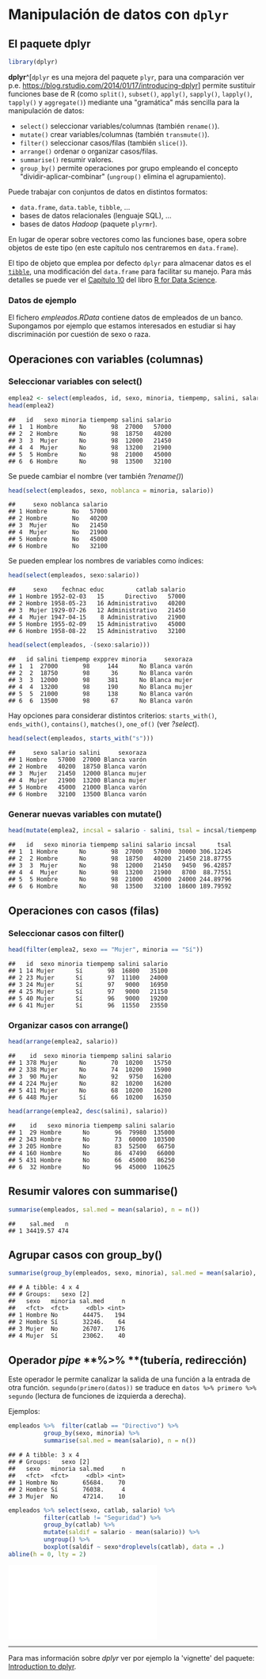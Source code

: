 # Manipulación de datos con `dplyr`


El paquete **dplyr**
--------------------


```r
library(dplyr)
```

**dplyr**^[`dplyr` es una mejora del paquete `plyr`, 
para una comparación ver p.e. <https://blog.rstudio.com/2014/01/17/introducing-dplyr>] 
permite sustituir funciones base de R (como `split()`, `subset()`, 
`apply()`, `sapply()`, `lapply()`, `tapply()` y `aggregate()`)
mediante una "gramática" más sencilla para la manipulación de datos:

* `select()` seleccionar variables/columnas (también `rename()`).
* `mutate()` crear variables/columnas (también `transmute()`).
* `filter()` seleccionar casos/filas (también `slice()`).
* `arrange()`  ordenar o organizar casos/filas.
* `summarise()` resumir valores.
* `group_by()` permite operaciones por grupo empleando el concepto
"dividir-aplicar-combinar" (`ungroup()` elimina el agrupamiento).

Puede trabajar con conjuntos de datos en distintos formatos:
     
* `data.frame`, `data.table`, `tibble`, ...
* bases de datos relacionales (lenguaje SQL), ...
* bases de datos *Hadoop* (paquete `plyrmr`).

En lugar de operar sobre vectores como las funciones base,
opera sobre objetos de este tipo (en este capítulo nos centraremos en `data.frame`).

El tipo de objeto que emplea por defecto `dplyr` para almacenar datos es el [`tibble`](https://tibble.tidyverse.org),
una modificación del `data.frame` para facilitar su manejo.
Para más detalles se puede ver el [Capítulo 10](https://r4ds.had.co.nz/tibbles.html) del
libro [R for Data Science](https://r4ds.had.co.nz/).



<!--

tidyverse

vignette("introduction", package = "dplyr") to learn how the main verbs of dplyr work with data frames.

vignette("databases", package = "dplyr") to learn how to work with databases from dplyr. 
-->


### Datos de ejemplo

El fichero *empleados.RData* contiene datos de empleados de un banco.
Supongamos por ejemplo que estamos interesados en estudiar si hay
discriminación por cuestión de sexo o raza.




Operaciones con variables (columnas)
------------------------------------

### Seleccionar variables con **select()**


```r
emplea2 <- select(empleados, id, sexo, minoria, tiempemp, salini, salario)
head(emplea2)
```

```
##   id   sexo minoria tiempemp salini salario
## 1  1 Hombre      No       98  27000   57000
## 2  2 Hombre      No       98  18750   40200
## 3  3  Mujer      No       98  12000   21450
## 4  4  Mujer      No       98  13200   21900
## 5  5 Hombre      No       98  21000   45000
## 6  6 Hombre      No       98  13500   32100
```

Se puede cambiar el nombre (ver también *?rename()*)


```r
head(select(empleados, sexo, noblanca = minoria, salario))
```

```
##     sexo noblanca salario
## 1 Hombre       No   57000
## 2 Hombre       No   40200
## 3  Mujer       No   21450
## 4  Mujer       No   21900
## 5 Hombre       No   45000
## 6 Hombre       No   32100
```

Se pueden emplear los nombres de variables como índices:


```r
head(select(empleados, sexo:salario))
```

```
##     sexo    fechnac educ         catlab salario
## 1 Hombre 1952-02-03   15      Directivo   57000
## 2 Hombre 1958-05-23   16 Administrativo   40200
## 3  Mujer 1929-07-26   12 Administrativo   21450
## 4  Mujer 1947-04-15    8 Administrativo   21900
## 5 Hombre 1955-02-09   15 Administrativo   45000
## 6 Hombre 1958-08-22   15 Administrativo   32100
```

```r
head(select(empleados, -(sexo:salario)))
```

```
##   id salini tiempemp expprev minoria     sexoraza
## 1  1  27000       98     144      No Blanca varón
## 2  2  18750       98      36      No Blanca varón
## 3  3  12000       98     381      No Blanca mujer
## 4  4  13200       98     190      No Blanca mujer
## 5  5  21000       98     138      No Blanca varón
## 6  6  13500       98      67      No Blanca varón
```

Hay opciones para considerar distintos criterios: `starts_with()`, `ends_with()`, 
`contains()`, `matches()`, `one_of()` (ver *?select*).


```r
head(select(empleados, starts_with("s")))
```

```
##     sexo salario salini     sexoraza
## 1 Hombre   57000  27000 Blanca varón
## 2 Hombre   40200  18750 Blanca varón
## 3  Mujer   21450  12000 Blanca mujer
## 4  Mujer   21900  13200 Blanca mujer
## 5 Hombre   45000  21000 Blanca varón
## 6 Hombre   32100  13500 Blanca varón
```

### Generar nuevas variables con **mutate()**


```r
head(mutate(emplea2, incsal = salario - salini, tsal = incsal/tiempemp ))
```

```
##   id   sexo minoria tiempemp salini salario incsal      tsal
## 1  1 Hombre      No       98  27000   57000  30000 306.12245
## 2  2 Hombre      No       98  18750   40200  21450 218.87755
## 3  3  Mujer      No       98  12000   21450   9450  96.42857
## 4  4  Mujer      No       98  13200   21900   8700  88.77551
## 5  5 Hombre      No       98  21000   45000  24000 244.89796
## 6  6 Hombre      No       98  13500   32100  18600 189.79592
```


Operaciones con casos (filas)
-----------------------------

### Seleccionar casos con **filter()**


```r
head(filter(emplea2, sexo == "Mujer", minoria == "Sí"))
```

```
##   id  sexo minoria tiempemp salini salario
## 1 14 Mujer      Sí       98  16800   35100
## 2 23 Mujer      Sí       97  11100   24000
## 3 24 Mujer      Sí       97   9000   16950
## 4 25 Mujer      Sí       97   9000   21150
## 5 40 Mujer      Sí       96   9000   19200
## 6 41 Mujer      Sí       96  11550   23550
```

### Organizar casos con **arrange()**


```r
head(arrange(emplea2, salario))
```

```
##    id  sexo minoria tiempemp salini salario
## 1 378 Mujer      No       70  10200   15750
## 2 338 Mujer      No       74  10200   15900
## 3  90 Mujer      No       92   9750   16200
## 4 224 Mujer      No       82  10200   16200
## 5 411 Mujer      No       68  10200   16200
## 6 448 Mujer      Sí       66  10200   16350
```

```r
head(arrange(emplea2, desc(salini), salario))
```

```
##    id   sexo minoria tiempemp salini salario
## 1  29 Hombre      No       96  79980  135000
## 2 343 Hombre      No       73  60000  103500
## 3 205 Hombre      No       83  52500   66750
## 4 160 Hombre      No       86  47490   66000
## 5 431 Hombre      No       66  45000   86250
## 6  32 Hombre      No       96  45000  110625
```


Resumir valores con **summarise()**
-----------------------------------


```r
summarise(empleados, sal.med = mean(salario), n = n())
```

```
##    sal.med   n
## 1 34419.57 474
```


Agrupar casos con **group_by()**
-----------------------------


```r
summarise(group_by(empleados, sexo, minoria), sal.med = mean(salario), n = n())
```

```
## # A tibble: 4 x 4
## # Groups:   sexo [2]
##   sexo   minoria sal.med     n
##   <fct>  <fct>     <dbl> <int>
## 1 Hombre No       44475.   194
## 2 Hombre Sí       32246.    64
## 3 Mujer  No       26707.   176
## 4 Mujer  Sí       23062.    40
```


Operador *pipe* **%>% **(tubería, redirección)
-----------------------------
Este operador le permite canalizar la salida de una función a la entrada de otra función. 
`segundo(primero(datos))` se traduce en `datos %>% primero %>% segundo`
(lectura de funciones de izquierda a derecha).

Ejemplos:


```r
empleados %>%  filter(catlab == "Directivo") %>%
          group_by(sexo, minoria) %>%
          summarise(sal.med = mean(salario), n = n())
```

```
## # A tibble: 3 x 4
## # Groups:   sexo [2]
##   sexo   minoria sal.med     n
##   <fct>  <fct>     <dbl> <int>
## 1 Hombre No       65684.    70
## 2 Hombre Sí       76038.     4
## 3 Mujer  No       47214.    10
```

```r
empleados %>% select(sexo, catlab, salario) %>%
          filter(catlab != "Seguridad") %>%
          group_by(catlab) %>%
          mutate(saldif = salario - mean(salario)) %>%
          ungroup() %>%
          boxplot(saldif ~ sexo*droplevels(catlab), data = .)
abline(h = 0, lty = 2)
```

![](04-R-dplyr_files/figure-latex/unnamed-chunk-12-1.pdf)<!-- --> 

--------------

Para mas información sobre *dplyr* ver por ejemplo la 'vignette' del paquete:  
[Introduction to dplyr](https://cran.rstudio.com/web/packages/dplyr/vignettes/dplyr.html).
